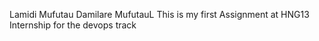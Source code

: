Lamidi Mufutau Damilare
MufutauL
This is my first Assignment at HNG13 Internship for the devops track
